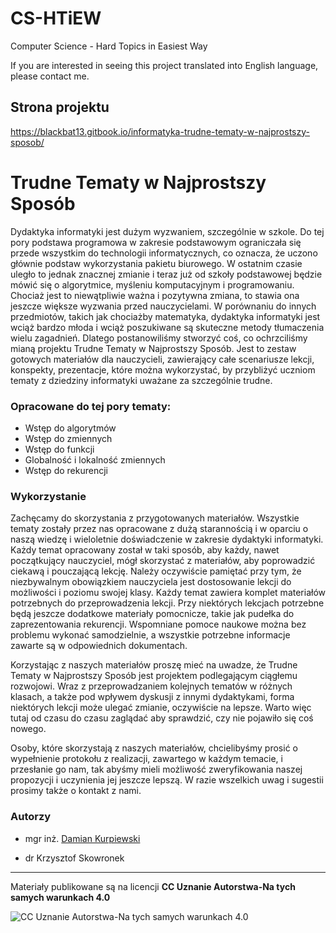 # CS-HTiEW
Computer Science - Hard Topics in Easiest Way

If you are interested in seeing this project translated into English language, please contact me.

## Strona projektu
https://blackbat13.gitbook.io/informatyka-trudne-tematy-w-najprostszy-sposob/

# Trudne Tematy w Najprostszy Sposób

Dydaktyka informatyki jest dużym wyzwaniem, szczególnie w szkole. Do tej pory podstawa programowa w zakresie podstawowym ograniczała się przede wszystkim do technologii informatycznych, co oznacza, że uczono głównie podstaw wykorzystania pakietu biurowego. W ostatnim czasie uległo to jednak znacznej zmianie i teraz już od szkoły podstawowej będzie mówić się o algorytmice, myśleniu komputacyjnym i programowaniu. Chociaż jest to niewątpliwie ważna i pozytywna zmiana, to stawia ona jeszcze większe wyzwania przed nauczycielami. W porównaniu do innych przedmiotów, takich jak chociażby matematyka, dydaktyka informatyki jest wciąż bardzo młoda i wciąż poszukiwane są skuteczne metody tłumaczenia wielu zagadnień. Dlatego  postanowiliśmy stworzyć coś, co ochrzciliśmy mianą projektu Trudne Tematy w Najprostszy Sposób. Jest to zestaw gotowych materiałów dla nauczycieli, zawierający całe scenariusze lekcji, konspekty, prezentacje, które można wykorzystać, by przybliżyć uczniom tematy z dziedziny informatyki uważane za szczególnie trudne.

### Opracowane do tej pory tematy:
- Wstęp do algorytmów
- Wstęp do zmiennych
- Wstęp do funkcji
- Globalność i lokalność zmiennych
- Wstęp do rekurencji

### Wykorzystanie

Zachęcamy do skorzystania z przygotowanych materiałów. Wszystkie tematy zostały przez nas opracowane z dużą starannością i w oparciu o naszą wiedzę i wieloletnie doświadczenie w zakresie dydaktyki informatyki. Każdy temat opracowany został w taki sposób, aby każdy, nawet początkujący nauczyciel, mógł skorzystać z materiałów, aby poprowadzić ciekawą i pouczającą lekcję. Należy oczywiście pamiętać przy tym, że niezbywalnym obowiązkiem nauczyciela jest dostosowanie lekcji do możliwości i poziomu swojej klasy. 
Każdy temat zawiera komplet materiałów potrzebnych do przeprowadzenia lekcji. Przy niektórych lekcjach potrzebne będą jeszcze dodatkowe materiały pomocnicze, takie jak pudełka do zaprezentowania rekurencji. Wspomniane pomoce naukowe można bez problemu wykonać samodzielnie, a wszystkie potrzebne informacje zawarte są w odpowiednich dokumentach.

Korzystając z naszych materiałów proszę mieć na uwadze, że Trudne Tematy w Najprostszy Sposób jest projektem podlegającym ciągłemu rozwojowi. Wraz z przeprowadzaniem kolejnych tematów w różnych klasach, a także pod wpływem dyskusji z innymi dydaktykami, forma niektórych lekcji może ulegać zmianie, oczywiście na lepsze. Warto więc tutaj od czasu do czasu zaglądać aby sprawdzić, czy nie pojawiło się coś nowego.

Osoby, które skorzystają z naszych materiałów, chcielibyśmy prosić o wypełnienie protokołu z realizacji, zawartego w każdym temacie, i przesłanie go nam, tak abyśmy mieli możliwość zweryfikowania naszej propozycji i uczynienia jej jeszcze lepszą. W razie wszelkich uwag i sugestii prosimy także o kontakt z nami.

### Autorzy

- mgr inż. [Damian Kurpiewski](https://blackbat13.github.io/)

- dr Krzysztof Skowronek

---
Materiały publikowane są na licencji **CC Uznanie Autorstwa-Na tych samych warunkach 4.0**

![CC Uznanie Autorstwa-Na tych samych warunkach 4.0](http://i.creativecommons.org/l/by-sa/3.0/88x31.png)

